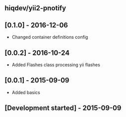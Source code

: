 hiqdev/yii2-pnotify
-------------------

## [0.1.0] - 2016-12-06

- Changed container definitions config

## [0.0.2] - 2016-10-24

- Added Flashes class processing yii flashes

## [0.0.1] - 2015-09-09

- Added basics

## [Development started] - 2015-09-09
